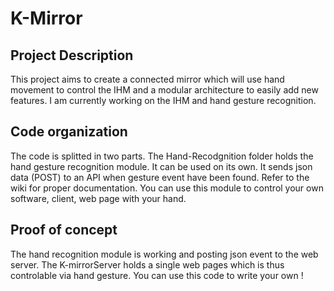 # K-Mirror

## Project Description
This project aims to create a connected mirror which will use hand movement to control the IHM and a modular architecture to easily add new features.
I am currently working on the IHM and hand gesture recognition.

## Code organization
The code is splitted in two parts. The Hand-Recodgnition folder holds the hand gesture recognition module. It can be used on its own. It sends json data (POST) to an API when gesture event have been found. Refer to the wiki for proper documentation. You can use this module to control your own software, client, web page with your hand. 

## Proof of concept
The hand recognition module is working and posting json event to the web server. The K-mirrorServer holds a single web pages which is thus controlable via hand gesture.
You can use this code to write your own ! 
